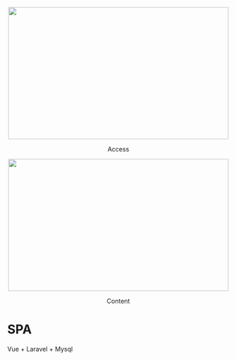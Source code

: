 <p align="center"><img width="500" height="300" src="https://res.cloudinary.com/dvm6sgg1h/image/upload/v1579399857/SPA/hruacj9anp4xzq8p8khh.png"></p>
<p align="center">Access</p>

<p align="center"><img width="500" height ="300" src="https://res.cloudinary.com/dvm6sgg1h/image/upload/v1579399870/SPA/hbork1mzsnmrxzfnviyg.png"></p>
<p align="center">Content</p>

# SPA
Vue + Laravel + Mysql
